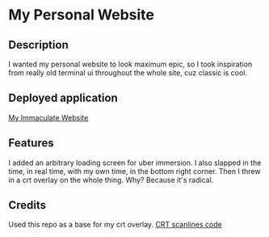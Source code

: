 # My Personal Website
## Description
I wanted my personal website to look maximum epic, so I took inspiration from really old terminal ui throughout the whole site, cuz classic is cool.

## Deployed application
[My Immaculate Website](https://papaya-kringle-fb67c6.netlify.app/)

## Features
I added an arbitrary loading screen for uber immersion. I also slapped in the time, in real time, with my own time, in the bottom right corner. Then I 
threw in a crt overlay on the whole thing. Why? Because it's radical.

## Credits
Used this repo as a base for my crt overlay. [CRT scanlines code](https://gist.github.com/lmas/6a1bd445bc7a7145245085f4a740d3f5)
